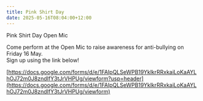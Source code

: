 ```yaml
---
title: Pink Shirt Day
date: 2025-05-16T08:04:00+12:00
---
```

Pink Shirt Day Open Mic

Come perform at the Open Mic to raise awareness for anti-bullying on Friday 16 May.  
Sign up using the link below!

[https://docs.google.com/forms/d/e/1FAIpQLSeWPB19YklkrRRxkaiLoKaAYLhOJ72m0J8zndIfY3tJrVHPUg/viewform?usp=header](https://docs.google.com/forms/d/e/1FAIpQLSeWPB19YklkrRRxkaiLoKaAYLhOJ72m0J8zndIfY3tJrVHPUg/viewform)
